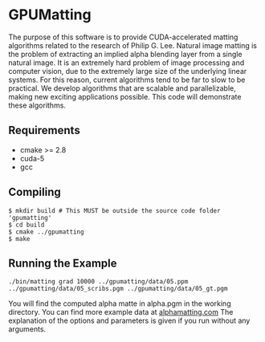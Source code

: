 # GPUMatting

The purpose of this software is to provide CUDA-accelerated matting algorithms
related to the research of Philip G. Lee. Natural image matting is the problem
of extracting an implied alpha blending layer from a single natural image.
It is an extremely hard problem of image processing and computer vision, due
to the extremely large size of the underlying linear systems. For this reason,
current algorithms tend to be far to slow to be practical. We develop algorithms
that are scalable and parallelizable, making new exciting applications possible.
This code will demonstrate these algorithms.

## Requirements

* cmake >= 2.8
* cuda-5
* gcc

## Compiling

    $ mkdir build # This MUST be outside the source code folder 'gpumatting'
    $ cd build
    $ cmake ../gpumatting
    $ make

## Running the Example

    ./bin/matting grad 10000 ../gpumatting/data/05.ppm ../gpumatting/data/05_scribs.pgm ../gpumatting/data/05_gt.pgm

You will find the computed alpha matte in alpha.pgm in the working directory.
You can find more example data at [alphamatting.com](http://www.alphamatting.com/datasets.php)
The explanation of the options and parameters is given if you run without any
arguments.
